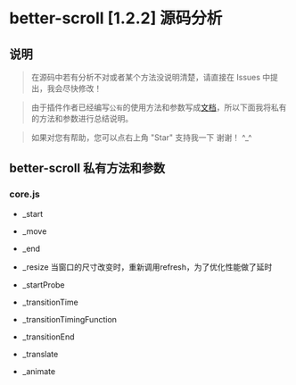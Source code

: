 better-scroll [1.2.2] 源码分析
===========================
## 说明
>  在源码中若有分析不对或者某个方法没说明清楚，请直接在 Issues 中提出，我会尽快修改！

>  由于插件作者已经编写`公有`的使用方法和参数写成[文档](https://ustbhuangyi.github.io/better-scroll/doc/options.html "better-scroll 最新文档")，所以下面我将私有的方法和参数进行总结说明。

>  如果对您有帮助，您可以点右上角 "Star" 支持我一下 谢谢！ ^_^

## better-scroll 私有方法和参数

### core.js

* _start

* _move

* _end

* _resize
当窗口的尺寸改变时，重新调用refresh，为了优化性能做了延时
* _startProbe

* _transitionTime

* _transitionTimingFunction

* _transitionEnd

* _translate

* _animate
